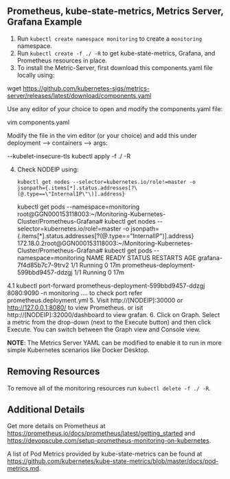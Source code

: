 ## Prometheus, kube-state-metrics, Metrics Server, Grafana Example

1. Run `kubectl create namespace monitoring` to create a `monitoring` namespace.
2. Run `kubectl create -f ./ -R` to get kube-state-metrics, Grafana, and Prometheus resources in place.
3. To install the Metric-Server, first download this components.yaml file locally using:

wget https://github.com/kubernetes-sigs/metrics-server/releases/latest/download/components.yaml

Use any editor of your choice to open and modify the components.yaml file:

vim components.yaml

Modify the file in the vim editor (or your choice) and add this under deployment --> containers --> args:

--kubelet-insecure-tls
kubectl apply -f ./ -R

4. Check NODEIP using: 
   
   `kubectl get nodes --selector=kubernetes.io/role!=master -o jsonpath={.items[*].status.addresses[?\(@.type==\"InternalIP\"\)].address}`
   
   kubectl get pods --namespace=monitoring
root@GGN000153118003:~/Monitoring-Kubernetes-Cluster/Prometheus-Grafana# kubectl get nodes --selector=kubernetes.io/role!=master -o jsonpath={.items[*].status.addresses[?\(@.type==\"InternalIP\"\)].address}
172.18.0.2root@GGN000153118003:~/Monitoring-Kubernetes-Cluster/Prometheus-Grafana# kubectl get pods --namespace=monitoring
NAME                                     READY   STATUS    RESTARTS   AGE
grafana-7f4d85b7c7-9trv2                 1/1     Running   0          17m
prometheus-deployment-599bbd9457-ddzgj   1/1     Running   0          17m

4.1 kubectl port-forward prometheus-deployment-599bbd9457-ddzgj 8080:9090 -n monitoring            .... to check port refer prometheus.deployment.yml
5. Visit http://[NODEIP]:30000 or http://127.0.0.1:8080/ to view Prometheus. or isit http://[NODEIP]:32000/dashboard to view grafan.
6. Click on Graph. Select a metric from the drop-down (next to the Execute button) and then click Execute. You can switch between the Graph view and Console view.


**NOTE**: The Metrics Server YAML can be modified to enable it to run in more simple Kubernetes scenarios like Docker Desktop.


## Removing Resources

To remove all of the monitoring resources run `kubectl delete -f ./ -R`.

## Additional Details

Get more details on Prometheus at https://prometheus.io/docs/prometheus/latest/getting_started and https://devopscube.com/setup-prometheus-monitoring-on-kubernetes.

A list of Pod Metrics provided by kube-state-metrics can be found at https://github.com/kubernetes/kube-state-metrics/blob/master/docs/pod-metrics.md. 

